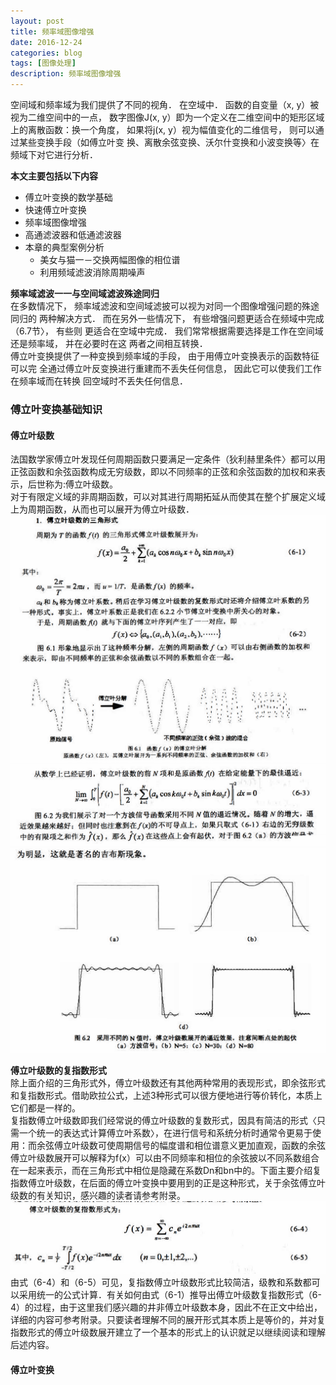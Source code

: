 ```yaml
---
layout: post
title: 频率域图像增强
date: 2016-12-24
categories: blog
tags: [图像处理]
description: 频率域图像增强
---
```


空间域和频率域为我们提供了不同的视角． 在空域中． 函数的自变量（x, y）被视为二维空间中的一点， 数字图像J(x, y）即为一个定义在二维空间中的矩形区域上的离散函数：换一个角度， 如果将j(x, y）视为幅值变化的二维信号， 则可以通过某些变换手段（如傅立叶变
换、离散余弦变换、沃尔什变换和小波变换等〉在频域下对它进行分析．

**本文主要包括以下内容**     

- 傅立叶变换的数学基础
- 快速傅立叶变换
- 频率域图像增强
- 高通滤波器和低通滤波器
- 本章的典型案例分析
	+ 美女与猫一－交换两幅图像的相位谱
	+ 利用频域滤波消除周期噪声


**频率域滤波一一与空间域滤波殊途同归**    
在多数情况下， 频率域滤波和空间域滤披可以视为对同一个图像增强问题的殊途同归的
两种解决方式． 而在另外一些情况下， 有些增强问题更适合在频域中完成（6.7节〉， 有些则
更适合在空域中完成． 我们常常根据需要选择是工作在空间域还是频率域， 并在必要时在这
两者之间相互转换．      
傅立叶变换提供了一种变换到频率域的手段， 由于用傅立叶变换表示的函数特征可以完
全通过傅立叶反变换进行重建而不丢失任何信息， 因此它可以使我们工作在频率域而在转换
回空域时不丢失任何信息．    

### 傅立叶变换基础知识     

#### 傅立叶级数    
法国数学家傅立叶发现任何周期函数只要满足一定条件（狄利赫里条件〉都可以用正弦函数和余弦函数构成无穷级数，即以不同频率的正弦和余弦函数的加权和来表示，后世称为:傅立叶级数。               
对于有限定义域的非周期函数，可以对其进行周期拓延从而使其在整个扩展定义域上为周期函数，从而也可以展开为傅立叶级数．  
![](https://raw.githubusercontent.com/whuhan2013/myImage/master/dataImage/chapter6/p1.png)   
![](https://raw.githubusercontent.com/whuhan2013/myImage/master/dataImage/chapter6/p2.png)   
![](https://raw.githubusercontent.com/whuhan2013/myImage/master/dataImage/chapter6/p3.png)   

**傅立叶级数的复指数形式**    
除上面介绍的三角形式外，傅立叶级数还有其他两种常用的表现形式，即余弦形式和复指数形式。借助欧拉公式，上述3种形式可以很方便地进行等价转化，本质上它们都是一样的。      
复指数傅立叶级数即我们经常说的傅立叶级数的复数形式，因具有简洁的形式〈只需一个统一的表达式计算傅立叶系数〉，在进行信号和系统分析时通常令更易于使用：而余弦傅立叶级数可使周期信号的幅度谱和相位谱意义更加直观，函数的余弦傅立叶级数展开可以解释为f(x）可以由不同频率和相位的余弦披以不同系数组合在一起来表示，而在三角形式中相位是隐藏在系数Dn和bn中的。下面主要介绍复指数傅立叶级数，在后面的傅立叶变换中要用到的正是这种形式，关于余弦傅立叶级数的有关知识，感兴趣的读者请参考附录。          
![](https://raw.githubusercontent.com/whuhan2013/myImage/master/dataImage/chapter6/p4.png)   
由式（6-4）和（6-5）可见，复指数傅立叶级数形式比较简洁，级教和系数都可以采用统一的公式计算．有关如何由式（6-1）推导出傅立叶级数复指数形式（6-4）的过程，由于这里我们感兴趣的井非傅立叶级数本身，因此不在正文中给出，详细的内容可参考附录。只要读者理解不同的展开形式其本质上是等价的，并对复指数形式的傅立叶级数展开建立了一个基本的形式上的认识就足以继续阅读和理解后述内容。     

#### 傅立叶变换     
